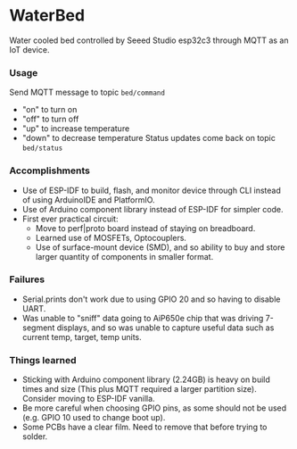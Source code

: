 # WaterBed
Water cooled bed controlled by Seeed Studio esp32c3 through MQTT as an IoT device.

### Usage
Send MQTT message to topic `bed/command`
- "on" to turn on
- "off" to turn off
- "up" to increase temperature
- "down" to decrease temperature
Status updates come back on topic `bed/status`

### Accomplishments
- Use of ESP-IDF to build, flash, and monitor device through CLI instead of using ArduinoIDE and PlatformIO.
- Use of Arduino component library instead of ESP-IDF for simpler code.
- First ever practical circuit:
    - Move to perf|proto board instead of staying on breadboard.
    - Learned use of MOSFETs, Optocouplers.
    - Use of surface-mount device (SMD), and so ability to buy and store larger quantity of components in smaller format.


### Failures
- Serial.prints don't work due to using GPIO 20 and so having to disable UART.
- Was unable to "sniff" data going to AiP650e chip that was driving 7-segment displays, and so was unable to capture useful data such as current temp, target, temp units.


### Things learned
- Sticking with Arduino component library (2.24GB) is heavy on build times and size (This plus MQTT required a larger partition size). Consider moving to ESP-IDF vanilla.
- Be more careful when choosing GPIO pins, as some should not be used (e.g. GPIO 10 used to change boot up).
- Some PCBs have a clear film. Need to remove that before trying to solder.